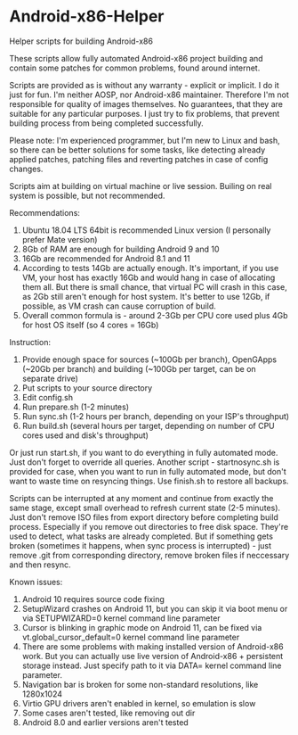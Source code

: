 # Android-x86-Helper
Helper scripts for building Android-x86

These scripts allow fully automated Android-x86 project building and contain some patches for common problems, found around internet.

Scripts are provided as is without any warranty - explicit or implicit. I do it just for fun. I'm neither AOSP, nor Android-x86 maintainer. Therefore I'm not responsible for quality of images themselves. No guarantees, that they are suitable for any particular purposes. I just try to fix problems, that prevent building process from being completed successfully.

Please note: I'm experienced programmer, but I'm new to Linux and bash, so there can be better solutions for some tasks, like detecting already applied patches, patching files and reverting patches in case of config changes.

Scripts aim at building on virtual machine or live session. Builing on real system is possible, but not recommended.

Recommendations:
1) Ubuntu 18.04 LTS 64bit is recommended Linux version (I personally prefer Mate version)
2) 8Gb of RAM are enough for building Android 9 and 10
3) 16Gb are recommended for Android 8.1 and 11
4) According to tests 14Gb are actually enough. It's important, if you use VM, your host has exactly 16Gb and would hang in case of allocating them all. But there is small chance, that virtual PC will crash in this case, as 2Gb still aren't enough for host system. It's better to use 12Gb, if possible, as VM crash can cause corruption of build.
5) Overall common formula is - around 2-3Gb per CPU core used plus 4Gb for host OS itself (so 4 cores = 16Gb)

Instruction:
1) Provide enough space for sources (~100Gb per branch), OpenGApps (~20Gb per branch) and building (~100Gb per target, can be on separate drive)
2) Put scripts to your source directory
3) Edit config.sh
4) Run prepare.sh (1-2 minutes)
5) Run sync.sh (1-2 hours per branch, depending on your ISP's throughput)
6) Run build.sh (several hours per target, depending on number of CPU cores used and disk's throughput)

Or just run start.sh, if you want to do everything in fully automated mode. Just don't forget to override all queries. Another script - startnosync.sh is provided for case, when you want to run in fully automated mode, but don't want to waste time on resyncing things. Use finish.sh to restore all backups.

Scripts can be interrupted at any moment and continue from exactly the same stage, except small overhead to refresh current state (2-5 minutes). Just don't remove ISO files from export directory before completing build process. Especially if you remove out directories to free disk space. They're used to detect, what tasks are already completed. But if something gets broken (sometimes it happens, when sync process is interrupted) - just remove .git from corresponding directory, remove broken files if neccessary and then resync.

Known issues:
1) Android 10 requires source code fixing
2) SetupWizard crashes on Android 11, but you can skip it via boot menu or via SETUPWIZARD=0 kernel command line parameter
3) Cursor is blinking in graphic mode on Android 11, can be fixed via vt.global_cursor_default=0 kernel command line parameter
4) There are some problems with making installed version of Android-x86 work. But you can actually use live version of Android-x86 + persistent storage instead. Just specify path to it via DATA=<path> kernel command line parameter.
5) Navigation bar is broken for some non-standard resolutions, like 1280x1024
6) Virtio GPU drivers aren't enabled in kernel, so emulation is slow
7) Some cases aren't tested, like removing out dir
8) Android 8.0 and earlier versions aren't tested
